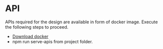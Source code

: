 # API 
APIs required for the  design are available in form of docker image. Execute the following steps to proceed.
- [Download docker](https://docs.docker.com/docker-for-windows/install/)
- npm run serve-apis from project folder.